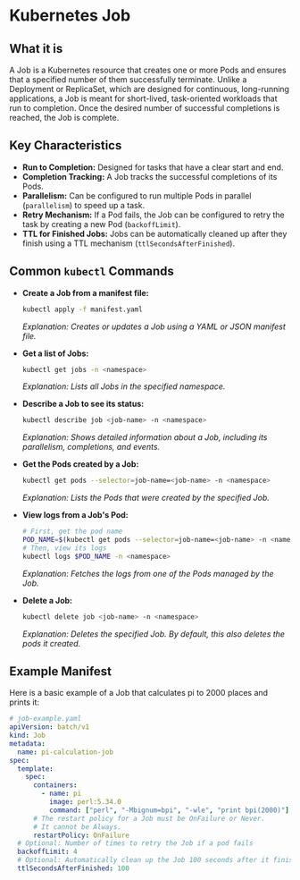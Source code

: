 # Kubernetes Job

## What it is

A Job is a Kubernetes resource that creates one or more Pods and ensures that a specified number of them successfully terminate. Unlike a Deployment or ReplicaSet, which are designed for continuous, long-running applications, a Job is meant for short-lived, task-oriented workloads that run to completion. Once the desired number of successful completions is reached, the Job is complete.

## Key Characteristics

- **Run to Completion:** Designed for tasks that have a clear start and end.
- **Completion Tracking:** A Job tracks the successful completions of its Pods.
- **Parallelism:** Can be configured to run multiple Pods in parallel (`parallelism`) to speed up a task.
- **Retry Mechanism:** If a Pod fails, the Job can be configured to retry the task by creating a new Pod (`backoffLimit`).
- **TTL for Finished Jobs:** Jobs can be automatically cleaned up after they finish using a TTL mechanism (`ttlSecondsAfterFinished`).

## Common `kubectl` Commands

- **Create a Job from a manifest file:**

  ```bash
  kubectl apply -f manifest.yaml
  ```

  _Explanation: Creates or updates a Job using a YAML or JSON manifest file._

- **Get a list of Jobs:**

  ```bash
  kubectl get jobs -n <namespace>
  ```

  _Explanation: Lists all Jobs in the specified namespace._

- **Describe a Job to see its status:**

  ```bash
  kubectl describe job <job-name> -n <namespace>
  ```

  _Explanation: Shows detailed information about a Job, including its parallelism, completions, and events._

- **Get the Pods created by a Job:**

  ```bash
  kubectl get pods --selector=job-name=<job-name> -n <namespace>
  ```

  _Explanation: Lists the Pods that were created by the specified Job._

- **View logs from a Job's Pod:**

  ```bash
  # First, get the pod name
  POD_NAME=$(kubectl get pods --selector=job-name=<job-name> -n <namespace> -o jsonpath='{.items[0].metadata.name}')
  # Then, view its logs
  kubectl logs $POD_NAME -n <namespace>
  ```

  _Explanation: Fetches the logs from one of the Pods managed by the Job._

- **Delete a Job:**
  ```bash
  kubectl delete job <job-name> -n <namespace>
  ```
  _Explanation: Deletes the specified Job. By default, this also deletes the pods it created._

## Example Manifest

Here is a basic example of a Job that calculates pi to 2000 places and prints it:

```yaml
# job-example.yaml
apiVersion: batch/v1
kind: Job
metadata:
  name: pi-calculation-job
spec:
  template:
    spec:
      containers:
        - name: pi
          image: perl:5.34.0
          command: ["perl", "-Mbignum=bpi", "-wle", "print bpi(2000)"]
      # The restart policy for a Job must be OnFailure or Never.
      # It cannot be Always.
      restartPolicy: OnFailure
  # Optional: Number of times to retry the Job if a pod fails
  backoffLimit: 4
  # Optional: Automatically clean up the Job 100 seconds after it finishes
  ttlSecondsAfterFinished: 100
```
